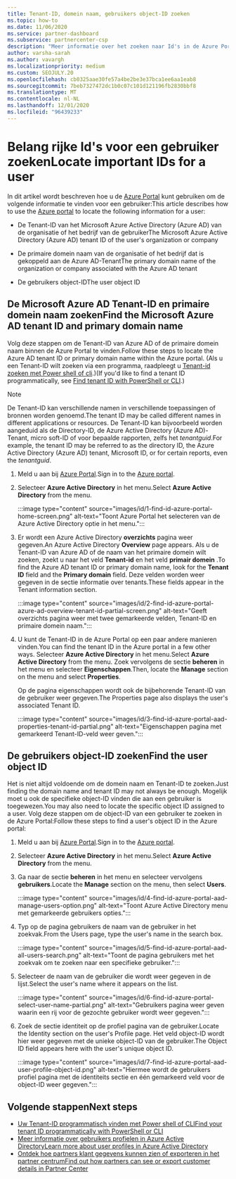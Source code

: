 ```yaml
---
title: Tenant-ID, domein naam, gebruikers object-ID zoeken
ms.topic: how-to
ms.date: 11/06/2020
ms.service: partner-dashboard
ms.subservice: partnercenter-csp
description: "Meer informatie over het zoeken naar Id's in de Azure Portal: de Azure AD-Tenant-ID, domein naam of specifieke gebruikers object-ID van een organisatie. Sommige taken hebben deze informatie nodig."
author: varsha-sarah
ms.author: vavargh
ms.localizationpriority: medium
ms.custom: SEOJULY.20
ms.openlocfilehash: cb0325aae30fe57a4be2be3e37bca1ee6aa1eab8
ms.sourcegitcommit: 7beb7327472dc1b0c07c101d121196fb2830bbf8
ms.translationtype: MT
ms.contentlocale: nl-NL
ms.lasthandoff: 12/01/2020
ms.locfileid: "96439233"
---
```

# <a name="locate-important-ids-for-a-user"></a><span data-ttu-id="c78c8-104">Belang rijke Id's voor een gebruiker zoeken</span><span class="sxs-lookup"><span data-stu-id="c78c8-104">Locate important IDs for a user</span></span>

<span data-ttu-id="c78c8-105">In dit artikel wordt beschreven hoe u de [Azure Portal](https://portal.azure.com/) kunt gebruiken om de volgende informatie te vinden voor een gebruiker:</span><span class="sxs-lookup"><span data-stu-id="c78c8-105">This article describes how to use the [Azure portal](https://portal.azure.com/) to locate the following information for a user:</span></span>

- <span data-ttu-id="c78c8-106">De Tenant-ID van het Microsoft Azure Active Directory (Azure AD) van de organisatie of het bedrijf van de gebruiker</span><span class="sxs-lookup"><span data-stu-id="c78c8-106">The Microsoft Azure Active Directory (Azure AD) tenant ID of the user's organization or company</span></span>

- <span data-ttu-id="c78c8-107">De primaire domein naam van de organisatie of het bedrijf dat is gekoppeld aan de Azure AD-Tenant</span><span class="sxs-lookup"><span data-stu-id="c78c8-107">The primary domain name of the organization or company associated with the Azure AD tenant</span></span>

- <span data-ttu-id="c78c8-108">De gebruikers object-ID</span><span class="sxs-lookup"><span data-stu-id="c78c8-108">The user object ID</span></span>

## <a name="find-the-microsoft-azure-ad-tenant-id-and-primary-domain-name"></a><span data-ttu-id="c78c8-109">De Microsoft Azure AD Tenant-ID en primaire domein naam zoeken</span><span class="sxs-lookup"><span data-stu-id="c78c8-109">Find the Microsoft Azure AD tenant ID and primary domain name</span></span>

<span data-ttu-id="c78c8-110">Volg deze stappen om de Tenant-ID van Azure AD of de primaire domein naam binnen de Azure Portal te vinden.</span><span class="sxs-lookup"><span data-stu-id="c78c8-110">Follow these steps to locate the Azure AD tenant ID or primary domain name within the Azure portal.</span></span> <span data-ttu-id="c78c8-111">(Als u een Tenant-ID wilt zoeken via een programma, raadpleegt u [Tenant-id zoeken met Power shell of cli](/azure/active-directory/fundamentals/active-directory-how-to-find-tenant.md#find-tenant-id-with-powershell).)</span><span class="sxs-lookup"><span data-stu-id="c78c8-111">(If you'd like to find a tenant ID programmatically, see [Find tenant ID with PowerShell or CLI](/azure/active-directory/fundamentals/active-directory-how-to-find-tenant.md#find-tenant-id-with-powershell).)</span></span>

> [!NOTE]
> <span data-ttu-id="c78c8-112">De Tenant-ID kan verschillende namen in verschillende toepassingen of bronnen worden genoemd.</span><span class="sxs-lookup"><span data-stu-id="c78c8-112">The tenant ID may be called different names in different applications or resources.</span></span> <span data-ttu-id="c78c8-113">De Tenant-ID kan bijvoorbeeld worden aangeduid als de Directory-ID, de Azure Active Directory (Azure AD)-Tenant, micro soft-ID of voor bepaalde rapporten, zelfs het *tenantguid*.</span><span class="sxs-lookup"><span data-stu-id="c78c8-113">For example, the tenant ID may be referred to as the directory ID, the Azure Active Directory (Azure AD) tenant, Microsoft ID, or for certain reports, even the *tenantguid*.</span></span>

1. <span data-ttu-id="c78c8-114">Meld u aan bij [Azure Portal](https://portal.azure.com/).</span><span class="sxs-lookup"><span data-stu-id="c78c8-114">Sign in to the [Azure portal](https://portal.azure.com/).</span></span>

2. <span data-ttu-id="c78c8-115">Selecteer **Azure Active Directory** in het menu.</span><span class="sxs-lookup"><span data-stu-id="c78c8-115">Select **Azure Active Directory** from the menu.</span></span>

   :::image type="content" source="images/id/1-find-id-azure-portal-home-screen.png" alt-text="Toont Azure Portal het selecteren van de Azure Active Directory optie in het menu.":::

3. <span data-ttu-id="c78c8-117">Er wordt een Azure Active Directory **overzichts** pagina weer gegeven.</span><span class="sxs-lookup"><span data-stu-id="c78c8-117">An Azure Active Directory **Overview** page appears.</span></span> <span data-ttu-id="c78c8-118">Als u de Tenant-ID van Azure AD of de naam van het primaire domein wilt zoeken, zoekt u naar het veld **Tenant-id** en het veld **primair domein** .</span><span class="sxs-lookup"><span data-stu-id="c78c8-118">To find the Azure AD tenant ID or primary domain name, look for the **Tenant ID** field and the **Primary domain** field.</span></span> <span data-ttu-id="c78c8-119">Deze velden worden weer gegeven in de sectie informatie over tenants.</span><span class="sxs-lookup"><span data-stu-id="c78c8-119">These fields appear in the Tenant information section.</span></span>

   :::image type="content" source="images/id/2-find-id-azure-portal-azure-ad-overview-tenant-id-partial-screen.png" alt-text="Geeft overzichts pagina weer met twee gemarkeerde velden, Tenant-ID en primaire domein naam.":::

4. <span data-ttu-id="c78c8-121">U kunt de Tenant-ID in de Azure Portal op een paar andere manieren vinden.</span><span class="sxs-lookup"><span data-stu-id="c78c8-121">You can find the tenant ID in the Azure portal in a few other ways.</span></span> <span data-ttu-id="c78c8-122">Selecteer **Azure Active Directory** in het menu.</span><span class="sxs-lookup"><span data-stu-id="c78c8-122">Select **Azure Active Directory** from the menu.</span></span> <span data-ttu-id="c78c8-123">Zoek vervolgens de sectie **beheren** in het menu en selecteer **Eigenschappen**.</span><span class="sxs-lookup"><span data-stu-id="c78c8-123">Then, locate the **Manage** section on the menu and select **Properties**.</span></span>

   <span data-ttu-id="c78c8-124">Op de pagina eigenschappen wordt ook de bijbehorende Tenant-ID van de gebruiker weer gegeven.</span><span class="sxs-lookup"><span data-stu-id="c78c8-124">The Properties page also displays the user's associated Tenant ID.</span></span>

   :::image type="content" source="images/id/3-find-id-azure-portal-aad-properties-tenant-id-partial.png" alt-text="Eigenschappen pagina met gemarkeerd Tenant-ID-veld weer geven.":::

## <a name="find-the-user-object-id"></a><span data-ttu-id="c78c8-126">De gebruikers object-ID zoeken</span><span class="sxs-lookup"><span data-stu-id="c78c8-126">Find the user object ID</span></span>

<span data-ttu-id="c78c8-127">Het is niet altijd voldoende om de domein naam en Tenant-ID te zoeken.</span><span class="sxs-lookup"><span data-stu-id="c78c8-127">Just finding the domain name and tenant ID may not always be enough.</span></span> <span data-ttu-id="c78c8-128">Mogelijk moet u ook de specifieke object-ID vinden die aan een gebruiker is toegewezen.</span><span class="sxs-lookup"><span data-stu-id="c78c8-128">You may also need to locate the specific object ID assigned to a user.</span></span> <span data-ttu-id="c78c8-129">Volg deze stappen om de object-ID van een gebruiker te zoeken in de Azure Portal:</span><span class="sxs-lookup"><span data-stu-id="c78c8-129">Follow these steps to find a user's object ID in the Azure portal:</span></span>

1. <span data-ttu-id="c78c8-130">Meld u aan bij [Azure Portal](https://portal.azure.com/).</span><span class="sxs-lookup"><span data-stu-id="c78c8-130">Sign in to the [Azure portal](https://portal.azure.com/).</span></span>

2. <span data-ttu-id="c78c8-131">Selecteer **Azure Active Directory** in het menu.</span><span class="sxs-lookup"><span data-stu-id="c78c8-131">Select **Azure Active Directory** from the menu.</span></span>

3. <span data-ttu-id="c78c8-132">Ga naar de sectie **beheren** in het menu en selecteer vervolgens **gebruikers**.</span><span class="sxs-lookup"><span data-stu-id="c78c8-132">Locate the **Manage** section on the menu, then select **Users**.</span></span>

      :::image type="content" source="images/id/4-find-id-azure-portal-aad-manage-users-option.png" alt-text="Toont Azure Active Directory menu met gemarkeerde gebruikers opties.":::

4. <span data-ttu-id="c78c8-134">Typ op de pagina gebruikers de naam van de gebruiker in het zoekvak.</span><span class="sxs-lookup"><span data-stu-id="c78c8-134">From the Users page, type the user's name in the search box.</span></span>

      :::image type="content" source="images/id/5-find-id-azure-portal-aad-all-users-search.png" alt-text="Toont de pagina gebruikers met het zoekvak om te zoeken naar een specifieke gebruiker.":::

5. <span data-ttu-id="c78c8-136">Selecteer de naam van de gebruiker die wordt weer gegeven in de lijst.</span><span class="sxs-lookup"><span data-stu-id="c78c8-136">Select the user's name where it appears on the list.</span></span>  

      :::image type="content" source="images/id/6-find-id-azure-portal-select-user-name-partial.png" alt-text="Gebruikers pagina weer geven waarin een rij voor de gezochte gebruiker wordt weer gegeven.":::

6. <span data-ttu-id="c78c8-138">Zoek de sectie identiteit op de profiel pagina van de gebruiker.</span><span class="sxs-lookup"><span data-stu-id="c78c8-138">Locate the Identity section on the user's Profile page.</span></span> <span data-ttu-id="c78c8-139">Het veld object-ID wordt hier weer gegeven met de unieke object-ID van de gebruiker.</span><span class="sxs-lookup"><span data-stu-id="c78c8-139">The Object ID field appears here with the user's unique object ID.</span></span>

      :::image type="content" source="images/id/7-find-id-azure-portal-aad-user-profile-object-id.png" alt-text="Hiermee wordt de gebruikers profiel pagina met de identiteits sectie en één gemarkeerd veld voor de object-ID weer gegeven.":::

## <a name="next-steps"></a><span data-ttu-id="c78c8-141">Volgende stappen</span><span class="sxs-lookup"><span data-stu-id="c78c8-141">Next steps</span></span>

- [<span data-ttu-id="c78c8-142">Uw Tenant-ID programmatisch vinden met Power shell of CLI</span><span class="sxs-lookup"><span data-stu-id="c78c8-142">Find your tenant ID programmatically with PowerShell or CLI</span></span>](/azure/active-directory/fundamentals/active-directory-how-to-find-tenant)
- [<span data-ttu-id="c78c8-143">Meer informatie over gebruikers profielen in Azure Active Directory</span><span class="sxs-lookup"><span data-stu-id="c78c8-143">Learn more about user profiles in Azure Active Directory</span></span>](/azure/active-directory/fundamentals/active-directory-users-profile-azure-portal)
- [<span data-ttu-id="c78c8-144">Ontdek hoe partners klant gegevens kunnen zien of exporteren in het partner centrum</span><span class="sxs-lookup"><span data-stu-id="c78c8-144">Find out how partners can see or export customer details in Partner Center</span></span>](see-your-customer-list.md)

